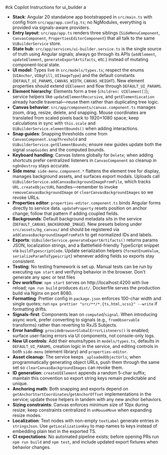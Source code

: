 #ck Copilot Instructions for ui_builder
a

- **Stack**: Angular 20 standalone app bootstrapped in `src/main.ts` with config from `src/app/app.config.ts`; no NgModules, everything is provided via signals-aware providers.
- **Entry layout**: `src/app/app.ts` renders three siblings (`SideMenuComponent`, `CanvasComponent`, `PropertiesEditorComponent`) that all talk to the same `UiBuilderService` store.
- **State hub**: `src/app/services/ui-builder.service.ts` is the single source of truth using Angular signals; always go through its APIs (`addElement`, `updateElement`, `generateExportArtifacts`, etc.) instead of mutating component-local state.
- **UI model**: Types live in `src/models/types.ts`; respect the enums (`UIAnchor`, `UIBgFill`, `UIImageType`) and the default constants (`DEFAULT_UI_PARAMS`, `CANVAS_WIDTH`, `CANVAS_HEIGHT`). New element properties should extend `UIElement` and flow through `DEFAULT_UI_PARAMS`.
- **Element hierarchy**: Elements form a tree (`children: UIElement[]`); service helpers like `updateElementRecursive`, and `getElementLocation` already handle traversal—reuse them rather than duplicating tree logic.
- **Canvas behavior**: `src/app/components/canvas.component.ts` manages zoom, drag, resize, delete, and snapping. Mouse coordinates are translated from scaled pixels back to 1920×1080 space; keep calculations in sync with `this.scale` and `UiBuilderService.elementBounds()` when adding interactions.
- **Snap guides**: Snapping thresholds come from `CanvasComponent.snapThreshold` and `UiBuilderService.getElementBounds`; ensure new guides update both the signal `snapGuides` and the computed bounds.
- **Keyboard handling**: Canvas listens globally for `Delete`; when adding shortcuts prefer centralized listeners in `CanvasComponent` so cleanup in `ngOnDestroy` stays accurate.
- **Side menu**: `side-menu.component.*` flattens the element tree for display, manages background assets, and surfaces export modals. Uploads call `UiBuilderService.addCanvasBackgroundImageFromFile`, which tracks `URL.createObjectURL` handles—remember to invoke `removeCanvasBackgroundImage` or `clearCanvasBackgroundImages` so we revoke URLs.
- **Properties editor**: `properties-editor.component.ts` binds Angular forms directly to service data. `updateProperty` resets position on anchor change; follow that pattern if adding coupled fields.
- **Backgrounds**: Default background metadata sits in the service (`DEFAULT_CANVAS_BACKGROUND_IMAGE`). New presets belong under `src/assets/bg_canvas/` and should be registered via `addCanvasBackgroundImageFromPath` to get normalized IDs and labels.
- **Exports**: `UiBuilderService.generateExportArtifacts()` returns params JSON, localization strings, and a Battlefield-friendly TypeScript snippet via `buildTypescriptCode`. Update serialization helpers (`formatEnumValue`, `serializeParamToTypescript`) whenever adding fields so exports stay consistent.
- **Testing**: No testing framework is set up. Manual tests can be run by executing `npm start` and verifying behavior in the browser. Don't generate any spec or test files
- **Dev workflow**: `npm start` serves on http://localhost:4200 with live reload; `npm run build` produces `dist/`. Dockerfile serves the production build via Nginx on port 8080.
- **Formatting**: Prettier config in `package.json` enforces 100-char width and single quotes; run `npx prettier "src/**/*.{ts,html,scss}" --write` if formatting drifts.
- **Signals-first**: Components lean on `computed`/`signal`. When introducing async work, prefer converting to signals (e.g., `fromObservable` transforms) rather than reverting to RxJS Subjects.
- **Error handling**: `provideBrowserGlobalErrorListeners()` is enabled; surface user-facing errors via UI components, not console-only logs.
- **New UI controls**: Add their enums/types in `models/types.ts`, defaults in `DEFAULT_UI_PARAMS`, creation logic in the service, and editing controls in both `side-menu` (element library) and `properties-editor`.
- **Asset cleanup**: The service keeps `_uploadedObjectUrls`; when programmatically generating object URLs, push them through the same set so `clearCanvasBackgroundImages` can revoke them.
- **ID generation**: `createUIElement` appends a random 5-char suffix; maintain this convention so export string keys remain predictable and unique.
- **Anchoring math**: Both snapping and exports depend on `getAnchorStartCoordinates`/`getAnchorOffset` implementations in the service; update those helpers in tandem with any new anchor behaviors.
- **Sizing constraints**: Canvas enforces minimum size of 10px during resize; keep constraints centralized in `onMouseMove` when expanding resize modes.
- **Localization**: Text nodes with non-empty `textLabel` generate entries in `stringsJson`. Use `getLocalizationKey` to map names to keys instead of embedding plain text in the exported TS.
- **CI expectations**: No automated pipeline exists; before opening PRs run `npm run build` and `npm test`, and include updated export fixtures when behavior changes.
